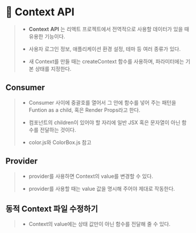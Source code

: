 # 🔌 Context API
> + __Context__ __API__ 는 리액트 프로젝트에서 전역적으로 사용할 데이터가 있을 때 유용한 기능이다.
> - 사용자 로그인 정보, 애플리케이션 환경 설정, 테마 등 여러 종류가 있다.
> * 새 Context를 만들 때는 createContext 함수를 사용하며, 파라미터에는 기본 상태를 지정한다.

## Consumer
> + Consumer 사이에 중괄호를 열어서 그 안에 함수를 넣어 주는 패턴을 Funtion as a child, 혹은 Render Props라고 한다.
> - 컴포넌트의 children이 있어야 할 자리에 일반 JSX 혹은 문자열이 아닌 함수를 전달하는 것이다.
> * color.js와 ColorBox.js 참고

## Provider
> + provider를 사용하면 Context의 value를 변경할 수 있다.
> - provider를 사용할 때는 value 값을 명시해 주어야 제대로 작동한다.

## 동적 Context 파일 수정하기
> + Context의 value에는 상태 값만이 아닌 함수를 전달해 줄 수 있다.
